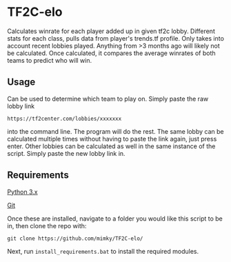 # TF2C-elo
Calculates winrate for each player added up in given tf2c lobby. 
Different stats for each class, pulls data from player's trends.tf profile.
Only takes into account recent lobbies played. Anything from >3 months ago will likely not be calculated.
Once calculated, it compares the average winrates of both teams to predict who will win.
## Usage
Can be used to determine which team to play on. Simply paste the raw lobby link

`https://tf2center.com/lobbies/xxxxxxx`

into the command line. The program will do the rest.
The same lobby can be calculated multiple times without having to paste the link again, just press enter. Other lobbies can be calculated as well in the same instance of the script. Simply paste the new lobby link in.

## Requirements
[Python 3.x](https://www.python.org/downloads/)

[Git](https://git-scm.com/downloads/)

Once these are installed, navigate to a folder you would like this script to be in, then clone the repo with:
```
git clone https://github.com/mimky/TF2C-elo/
```
Next, run `install_requirements.bat` to install the required modules.
